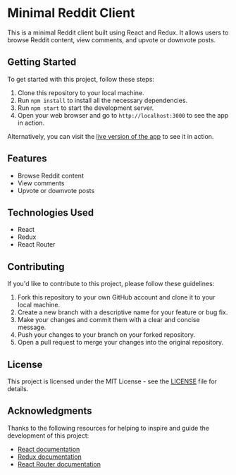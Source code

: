 # Minimal Reddit Client

This is a minimal Reddit client built using React and Redux. It allows users to browse Reddit content, view comments, and upvote or downvote posts.

## Getting Started

To get started with this project, follow these steps:

1. Clone this repository to your local machine.
2. Run `npm install` to install all the necessary dependencies.
3. Run `npm start` to start the development server.
4. Open your web browser and go to `http://localhost:3000` to see the app in action.

Alternatively, you can visit the [live version of the app](https://tmr-reddit-tidder.netlify.app/) to see it in action.

## Features

- Browse Reddit content
- View comments
- Upvote or downvote posts

## Technologies Used

- React
- Redux
- React Router

## Contributing

If you'd like to contribute to this project, please follow these guidelines:

1. Fork this repository to your own GitHub account and clone it to your local machine.
2. Create a new branch with a descriptive name for your feature or bug fix.
3. Make your changes and commit them with a clear and concise message.
4. Push your changes to your branch on your forked repository.
5. Open a pull request to merge your changes into the original repository.

## License

This project is licensed under the MIT License - see the [LICENSE](LICENSE) file for details.

## Acknowledgments

Thanks to the following resources for helping to inspire and guide the development of this project:

- [React documentation](https://reactjs.org/docs/getting-started.html)
- [Redux documentation](https://redux.js.org/introduction/getting-started)
- [React Router documentation](https://reactrouter.com/web/guides/quick-start)

